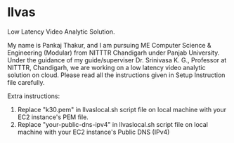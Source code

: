 # llvas
Low Latency Video Analytic Solution.

My name is Pankaj Thakur, and I am pursuing ME Computer Science & Engineering (Modular) from NITTTR Chandigarh under Panjab University. Under the guidance of my guide/superviser  Dr. Srinivasa K. G., Professor at NITTTR, Chandigarh, we are working on a low latency video analytic solution on cloud.
Please read all the instructions given in Setup Instruction file carefully.

Extra instructions:
1.  Replace "k30.pem" in llvaslocal.sh script file on local machine with your EC2 instance's PEM file.
2.  Replace "your-public-dns-ipv4" in llvaslocal.sh script file on local machine with your EC2 instance's Public DNS (IPv4)

